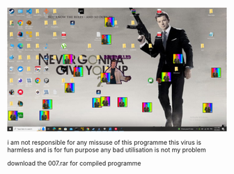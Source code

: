 ![Alt text](<2023-10-03 12_21_47-Greenshot.png>)

i am not responsible for any missuse of this programme this virus is harmless and is for fun purpose any bad utilisation is not my problem 

download the 007.rar for compiled programme
